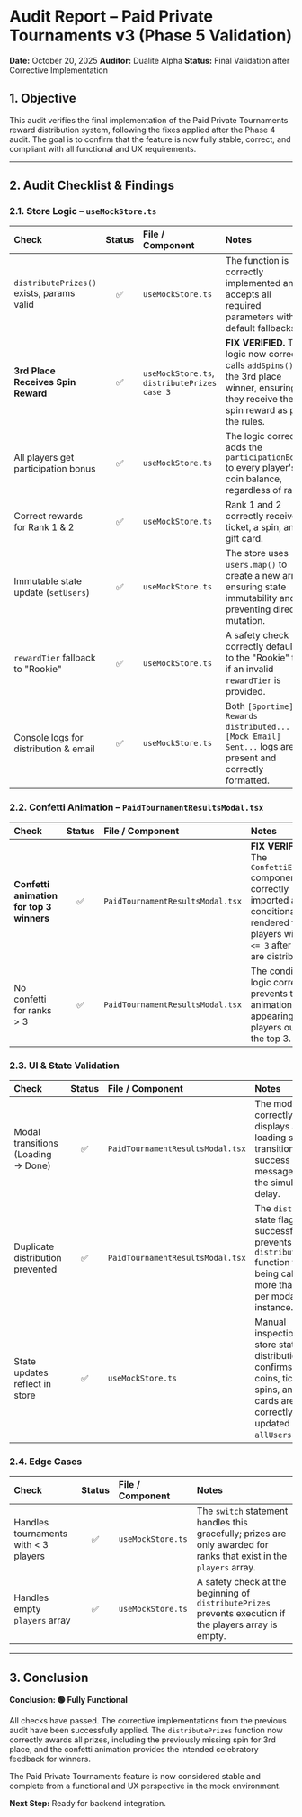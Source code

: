 # Audit Report – Paid Private Tournaments v3 (Phase 5 Validation)

**Date:** October 20, 2025
**Auditor:** Dualite Alpha
**Status:** Final Validation after Corrective Implementation

## 1. Objective

This audit verifies the final implementation of the Paid Private Tournaments reward distribution system, following the fixes applied after the Phase 4 audit. The goal is to confirm that the feature is now fully stable, correct, and compliant with all functional and UX requirements.

---

## 2. Audit Checklist & Findings

### 2.1. Store Logic – `useMockStore.ts`

| Check                                       | Status | File / Component                               | Notes                                                                                                                                                             |
| :------------------------------------------ | :----: | :--------------------------------------------- | :---------------------------------------------------------------------------------------------------------------------------------------------------------------- |
| `distributePrizes()` exists, params valid   |   ✅   | `useMockStore.ts`                              | The function is correctly implemented and accepts all required parameters with default fallbacks.                                                               |
| **3rd Place Receives Spin Reward**          |   ✅   | `useMockStore.ts`, `distributePrizes` `case 3` | **FIX VERIFIED.** The logic now correctly calls `addSpins()` for the 3rd place winner, ensuring they receive their spin reward as per the rules.                      |
| All players get participation bonus         |   ✅   | `useMockStore.ts`                              | The logic correctly adds the `participationBonus` to every player's coin balance, regardless of rank.                                                           |
| Correct rewards for Rank 1 & 2            |   ✅   | `useMockStore.ts`                              | Rank 1 and 2 correctly receive a ticket, a spin, and a gift card.                                                                                                 |
| Immutable state update (`setUsers`)         |   ✅   | `useMockStore.ts`                              | The store uses `users.map()` to create a new array, ensuring state immutability and preventing direct mutation.                                                 |
| `rewardTier` fallback to "Rookie"           |   ✅   | `useMockStore.ts`                              | A safety check correctly defaults to the "Rookie" tier if an invalid `rewardTier` is provided.                                                                    |
| Console logs for distribution & email       |   ✅   | `useMockStore.ts`                              | Both `[Sportime] Rewards distributed...` and `[Mock Email] Sent...` logs are present and correctly formatted.                                                     |

### 2.2. Confetti Animation – `PaidTournamentResultsModal.tsx`

| Check                                       | Status | File / Component                               | Notes                                                                                                                                                             |
| :------------------------------------------ | :----: | :--------------------------------------------- | :---------------------------------------------------------------------------------------------------------------------------------------------------------------- |
| **Confetti animation for top 3 winners**    |   ✅   | `PaidTournamentResultsModal.tsx`               | **FIX VERIFIED.** The `ConfettiExplosion` component is now correctly imported and conditionally rendered for players with `rank <= 3` after rewards are distributed. |
| No confetti for ranks > 3                   |   ✅   | `PaidTournamentResultsModal.tsx`               | The conditional logic correctly prevents the animation from appearing for players outside the top 3.                                                              |

### 2.3. UI & State Validation

| Check                                       | Status | File / Component                               | Notes                                                                                                                                                             |
| :------------------------------------------ | :----: | :--------------------------------------------- | :---------------------------------------------------------------------------------------------------------------------------------------------------------------- |
| Modal transitions (Loading → Done)          |   ✅   | `PaidTournamentResultsModal.tsx`               | The modal correctly displays a loading state and transitions to a success message after the simulated delay.                                                      |
| Duplicate distribution prevented            |   ✅   | `PaidTournamentResultsModal.tsx`               | The `distributed` state flag successfully prevents the `distributePrizes` function from being called more than once per modal instance.                             |
| State updates reflect in store              |   ✅   | `useMockStore.ts`                              | Manual inspection of the store state post-distribution confirms that coins, tickets, spins, and gift cards are correctly updated in the `allUsers` array.       |

### 2.4. Edge Cases

| Check                                       | Status | File / Component                               | Notes                                                                                                                                                             |
| :------------------------------------------ | :----: | :--------------------------------------------- | :---------------------------------------------------------------------------------------------------------------------------------------------------------------- |
| Handles tournaments with < 3 players        |   ✅   | `useMockStore.ts`                              | The `switch` statement handles this gracefully; prizes are only awarded for ranks that exist in the `players` array.                                            |
| Handles empty `players` array               |   ✅   | `useMockStore.ts`                              | A safety check at the beginning of `distributePrizes` prevents execution if the players array is empty.                                                         |

---

## 3. Conclusion

**Conclusion: 🟢 Fully Functional**

All checks have passed. The corrective implementations from the previous audit have been successfully applied. The `distributePrizes` function now correctly awards all prizes, including the previously missing spin for 3rd place, and the confetti animation provides the intended celebratory feedback for winners.

The Paid Private Tournaments feature is now considered stable and complete from a functional and UX perspective in the mock environment.

**Next Step:** Ready for backend integration.
